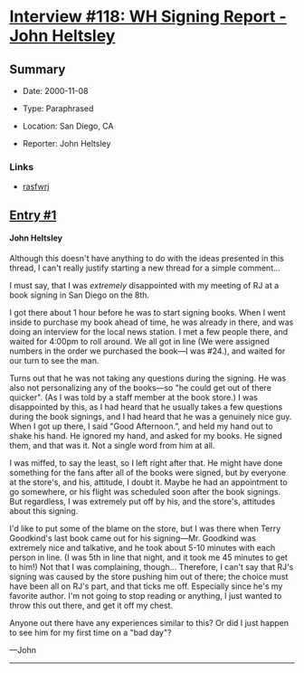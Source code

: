 # [Interview #118: WH Signing Report - John Heltsley](https://www.theoryland.com/intvmain.php?i=118)

## Summary

- Date: 2000-11-08

- Type: Paraphrased

- Location: San Diego, CA

- Reporter: John Heltsley

### Links

- [rasfwrj](http://groups.google.com/group/rec.arts.sf.written.robert-jordan/msg/77805bb9f25902b5)


## [Entry #1](https://www.theoryland.com/intvmain.php?i=118#1)

#### John Heltsley

Although this doesn't have anything to do with the ideas presented in this thread, I can't really justify starting a new thread for a simple comment...

I must say, that I was
*extremely*
disappointed with my meeting of RJ at a book signing in San Diego on the 8th.

I got there about 1 hour before he was to start signing books. When I went inside to purchase my book ahead of time, he was already in there, and was doing an interview for the local news station. I met a few people there, and waited for 4:00pm to roll around. We all got in line (We were assigned numbers in the order we purchased the book—I was #24.), and waited for our turn to see the man.

Turns out that he was not taking any questions during the signing. He was also not personalizing any of the books—so "he could get out of there quicker". (As I was told by a staff member at the book store.) I was disappointed by this, as I had heard that he usually takes a few questions during the book signings, and I had heard that he was a genuinely nice guy. When I got up there, I said "Good Afternoon.", and held my hand out to shake his hand. He ignored my hand, and asked for my books. He signed them, and that was it. Not a single word from him at all.

I was miffed, to say the least, so I left right after that. He might have done something for the fans after all of the books were signed, but by everyone at the store's, and his, attitude, I doubt it. Maybe he had an appointment to go somewhere, or his flight was scheduled soon after the book signings. But regardless, I was extremely put off by his, and the store's, attitudes about this signing.

I'd like to put some of the blame on the store, but I was there when Terry Goodkind's last book came out for his signing—Mr. Goodkind was extremely nice and talkative, and he took about 5-10 minutes with each person in line. (I was 5th in line that night, and it took me 45 minutes to get to him!) Not that I was complaining, though... Therefore, I can't say that RJ's signing was caused by the store pushing him out of there; the choice must have been all on RJ's part, and that ticks me off. Especially since he's my favorite author. I'm not going to stop reading or anything, I just wanted to throw this out there, and get it off my chest.

Anyone out there have any experiences similar to this? Or did I just happen to see him for my first time on a "bad day"?

—John


---

